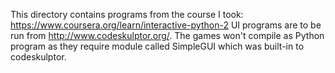 This directory contains programs from the course I took:
https://www.coursera.org/learn/interactive-python-2
UI programs are to be run from http://www.codeskulptor.org/.
The games won't compile as Python program as they require
module called SimpleGUI which was built-in to codeskulptor.
